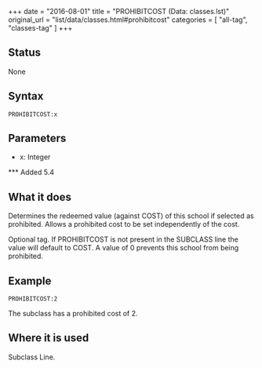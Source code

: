 +++
date = "2016-08-01"
title = "PROHIBITCOST (Data: classes.lst)"
original_url = "list/data/classes.html#prohibitcost"
categories = [ "all-tag", "classes-tag" ]
+++

## Status

None

## Syntax

`PROHIBITCOST:x`

## Parameters

-   x: Integer



<span id="prohibitcost"></span> \*\*\* Added 5.4

What it does
------------

Determines the redeemed value (against COST) of this school if selected
as prohibited. Allows a prohibited cost to be set independently of the
cost.

Optional tag. If PROHIBITCOST is not present in the SUBCLASS line the
value will default to COST. A value of 0 prevents this school from being
prohibited.

Example
-------

`PROHIBITCOST:2`

The subclass has a prohibited cost of 2.

Where it is used
----------------

Subclass Line.

